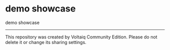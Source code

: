 # demo showcase

demo showcase

---

This repository was created by Voltaiq Community Edition. Please do not delete it or change its
sharing settings.
